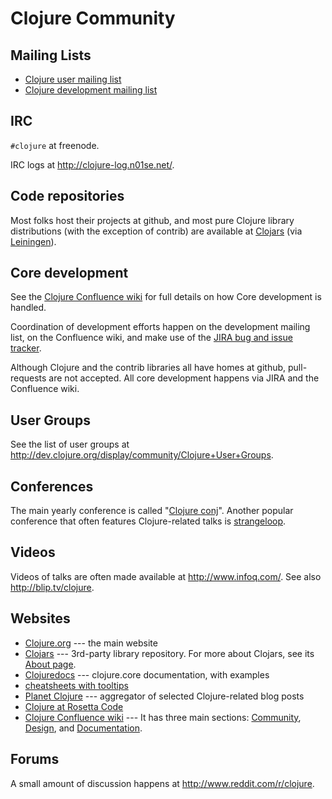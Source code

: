 # Clojure Community

## Mailing Lists

  * [Clojure user mailing
    list](https://groups.google.com/forum/?fromgroups#!forum/clojure)
  * [Clojure development mailing
    list](https://groups.google.com/forum/?fromgroups#!forum/clojure-dev)


## IRC

`#clojure` at freenode.

IRC logs at <http://clojure-log.n01se.net/>.


## Code repositories

Most folks host their projects at github, and most pure Clojure
library distributions (with the exception of contrib) are available at
[Clojars](https://clojars.org/) (via
[Leiningen](http://leiningen.org/)).


## Core development

See the [Clojure Confluence
wiki](http://dev.clojure.org/display/design/Home) for full details on
how Core development is handled.

Coordination of development efforts happen on the development mailing
list, on the Confluence wiki, and make use of the [JIRA bug and issue
tracker](http://dev.clojure.org/jira/browse/CLJ).

Although Clojure and the contrib libraries all have homes at github,
pull-requests are not accepted. All core development happens via JIRA
and the Confluence wiki.


## User Groups

See the list of user groups at
<http://dev.clojure.org/display/community/Clojure+User+Groups>.


## Conferences

The main yearly conference is called "[Clojure
conj](http://clojure-conj.org/)".  Another popular conference that
often features Clojure-related talks is
[strangeloop](https://thestrangeloop.com/).


## Videos

Videos of talks are often made available at <http://www.infoq.com/>.
See also <http://blip.tv/clojure>.


## Websites

  * [Clojure.org](http://clojure.org/) --- the main website
  * [Clojars](https://clojars.org/) --- 3rd-party library repository. For more about
    Clojars, see its [About page](https://github.com/ato/clojars-web/wiki/About).
  * [Clojuredocs](http://clojuredocs.org/) --- clojure.core documentation, with examples
  * [cheatsheets with tooltips](http://jafingerhut.github.com/)
  * [Planet Clojure](http://planet.clojure.in/) --- aggregator of selected Clojure-related blog posts
  * [Clojure at Rosetta Code](http://rosettacode.org/wiki/Category:Clojure)
  * [Clojure Confluence wiki](http://dev.clojure.org/dashboard.action) --- It
    has three main sections:
    [Community](http://dev.clojure.org/display/community/Home),
    [Design](http://dev.clojure.org/display/design/Home), and
    [Documentation](http://dev.clojure.org/display/doc/Home).


## Forums

A small amount of discussion happens at
<http://www.reddit.com/r/clojure>.
